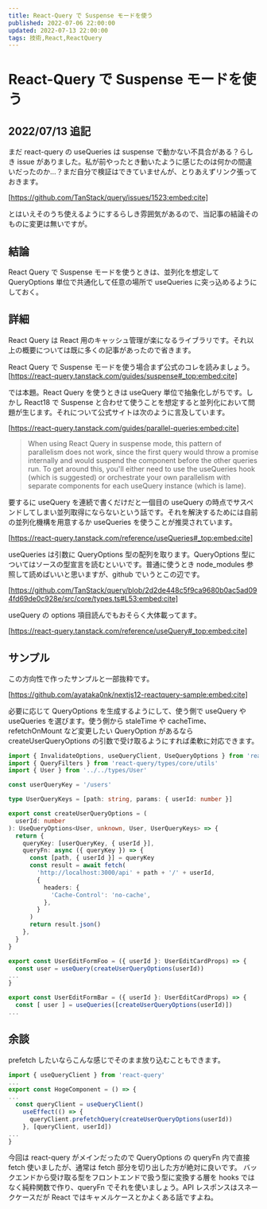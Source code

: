 ```yaml
---
title: React-Query で Suspense モードを使う
published: 2022-07-06 22:00:00
updated: 2022-07-13 22:00:00
tags: 技術,React,ReactQuery
---
```


# React-Query で Suspense モードを使う

## 2022/07/13 追記

まだ react-query の useQueries は suspense で動かない不具合がある？らしき issue がありました。私が前やったとき動いたように感じたのは何かの間違いだったのか…？まだ自分で検証はできていませんが、とりあえずリンク張っておきます。

[https://github.com/TanStack/query/issues/1523:embed:cite]

とはいえそのうち使えるようにするらしき雰囲気があるので、当記事の結論そのものに変更は無いですが。

## 結論

React Query で Suspense モードを使うときは、並列化を想定して QueryOptions 単位で共通化して任意の場所で useQueries に突っ込めるようにしておく。

## 詳細

React Query は React 用のキャッシュ管理が楽になるライブラリです。それ以上の概要については既に多くの記事があったので省きます。

React Query で Suspense モードを使う場合まず公式のコレを読みましょう。
[https://react-query.tanstack.com/guides/suspense#_top:embed:cite]

では本題。React Query を使うときは useQuery 単位で抽象化しがちです。しかし React18 で Suspense と合わせて使うことを想定すると並列化において問題が生じます。それについて公式サイトは次のように言及しています。

[https://react-query.tanstack.com/guides/parallel-queries:embed:cite]

> When using React Query in suspense mode, this pattern of parallelism does not work, since the first query would throw a promise internally and would suspend the component before the other queries run. To get around this, you'll either need to use the useQueries hook (which is suggested) or orchestrate your own parallelism with separate components for each useQuery instance (which is lame).

要するに useQuery を連続で書くだけだと一個目の useQuery の時点でサスペンドしてしまい並列取得にならないという話です。それを解決するためには自前の並列化機構を用意するか useQueries を使うことが推奨されています。

[https://react-query.tanstack.com/reference/useQueries#_top:embed:cite]

useQueries は引数に QueryOptions 型の配列を取ります。QueryOptions 型についてはソースの型宣言を読むといいです。普通に使うとき node_modules 参照して読めばいいと思いますが、github でいうとこの辺です。

[https://github.com/TanStack/query/blob/2d2de448c5f9ca9680b0ac5ad094fd69de0c928e/src/core/types.ts#L53:embed:cite]

useQuery の options 項目読んでもおそらく大体載ってます。

[https://react-query.tanstack.com/reference/useQuery#_top:embed:cite]

## サンプル

この方向性で作ったサンプルと一部抜粋です。

[https://github.com/ayataka0nk/nextjs12-reactquery-sample:embed:cite]

必要に応じて QueryOptions を生成するようにして、使う側で useQuery や useQueries を選びます。使う側から staleTime や cacheTime、refetchOnMount など変更したい QueryOption があるなら createUserQueryOptions の引数で受け取るようにすれば柔軟に対応できます。

```typescript
import { InvalidateOptions, useQueryClient, UseQueryOptions } from 'react-query'
import { QueryFilters } from 'react-query/types/core/utils'
import { User } from '../../types/User'

const userQueryKey = '/users'

type UserQueryKeys = [path: string, params: { userId: number }]

export const createUserQueryOptions = (
  userId: number
): UseQueryOptions<User, unknown, User, UserQueryKeys> => {
  return {
    queryKey: [userQueryKey, { userId }],
    queryFn: async ({ queryKey }) => {
      const [path, { userId }] = queryKey
      const result = await fetch(
        'http://localhost:3000/api' + path + '/' + userId,
        {
          headers: {
            'Cache-Control': 'no-cache',
          },
        }
      )
      return result.json()
    },
  }
}
```

```typescript
export const UserEditFormFoo = ({ userId }: UserEditCardProps) => {
  const user = useQuery(createUserQueryOptions(userId))
...
}
```

```typescript
export const UserEditFormBar = ({ userId }: UserEditCardProps) => {
  const [ user ] = useQueries([createUserQueryOptions(userId)])
...
```

## 余談

prefetch したいならこんな感じでそのまま放り込むこともできます。

```typescript
import { useQueryClient } from 'react-query'
...
export const HogeComponent = () => {
...
  const queryClient = useQueryClient()
    useEffect(() => {
      queryClient.prefetchQuery(createUserQueryOptions(userId))
    }, [queryClient, userId])
...
}
```

今回は react-query がメインだったので QueryOptions の queryFn 内で直接 fetch 使いましたが、通常は fetch 部分を切り出した方が絶対に良いです。
バックエンドから受け取る型をフロントエンドで扱う型に変換する層を hooks ではなく純粋関数で作り、queryFn でそれを使いましょう。API レスポンスはスネークケースだが React ではキャメルケースとかよくある話ですよね。
